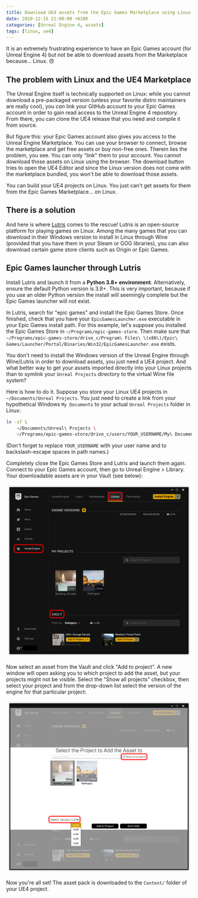 ```yaml
---
title: Download UE4 assets from the Epic Games Marketplace using Linux
date: 2020-12-15 21:00:00 +0100
categories: [Unreal Engine 4, assets]
tags: [linux, ue4]
---
```


It is an extremely frustrating experience to have an Epic Games account (for Unreal Engine 4) but not be able to download assets from the Marketplace because... Linux. :angry:

## The problem with Linux and the UE4 Marketplace

The Unreal Engine itself is technically supported on Linux: while you cannot download a pre-packaged version (unless your favorite distro maintainers are really cool), you _can_ link your GitHub account to your Epic Games account in order to gain read access to the Unreal Engine 4 repository. From there, you can clone the UE4 release that you need and compile it from source. 

But figure this: your Epic Games account also gives you access to the Unreal Engine Marketplace. You can use your browser to connect, browse the marketplace and get free assets or buy non-free ones.  Therein lies the problem, you see. You can only "link" them to your account. You cannot download those assets on Linux using the browser. The download button tries to open the UE4 Editor and since the Linux version does not come with the marketplace bundled, you won't be able to download those assets. 

You can build your UE4 projects on Linux. You just can't get assets for them from the Epic Games Marketplace... on Linux. 

## There is a solution

And here is where [Lutris][] comes to the rescue! Lutris is an open-source platform for playing games on Linux. Among the many games that you can download in their Windows version to install in Linux through Wine (provided that you have them in your Steam or GOG libraries), you can also download certain game store clients such as Origin or Epic Games. 

## Epic Games launcher through Lutris

Install Lutris and launch it from a **Python 3.8+ environment**. Alternatively, ensure the default Python version is 3.8+. This is very important, because if you use an older Python version the install will seemingly complete but the Epic Games launcher will not exist. 

In Lutris, search for "epic games" and install the Epic Games Store. Once finished, check that you have your `EpicGamesLauncher.exe` executable in your Epic Games install path. For this example, let's suppose you installed the Epic Games Store in `~/Programs/epic-games-store`. Then make sure that `~/Programs/epic-games-store/drive_c/Program\ Files\ \(x86\)/Epic\ Games/Launcher/Portal/Binaries/Win32/EpicGamesLauncher.exe` exists.

You don't need to install the Windows version of the Unreal Engine through Wine/Lutris in order to download assets, you just need a UE4 project. And what better way to get your assets imported directly into your Linux projects than to symlink your `Unreal Projects` directory to the virtual Wine file system?

Here is how to do it. Suppose you store your Linux UE4 projects in `~/Documents/Unreal Projects`. You just need to create a link from your hypothetical Windows `My Documents` to your actual `Unreal Projects` folder in Linux:

```bash
ln -sf \
    ~/Documents/Unreal\ Projects \
    ~/Programs/epic-games-store/drive_c/users/YOUR_USERNAME/My\ Documents/Unreal\ Projects
```

(Don't forget to replace `YOUR_USERNAME` with your user name and to backslash-escape spaces in path names.)

Completely close the Epic Games Store and Lutris and launch them again. Connect to your Epic Games account, then go to Unreal Engine > Library. Your downloadable assets are in your Vault (see below):

![Epic Games launcher running on Linux](/assets/img/posts/epic_games_marketplace_linux.png)

Now select an asset from the Vault and click "Add to project". A new window will open asking you to which project to add the asset, but your projects might not be visible. Select the "Show all projects" checkbox, then select your project and from the drop-down list select the version of the engine for that particular project:

![Adding an asset to a project on Linux](/assets/img/posts/epic_games_marketplace_linux_add_asset.png)

Now you're all set! The asset pack is downloaded to the `Content/` folder of your UE4 project. 

<!-- links -->
[Lutris]: https://lutris.net/
